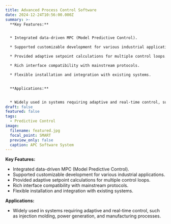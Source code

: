 ```yaml
---
title: Advanced Process Control Software
date: 2024-12-24T10:56:00.000Z
summary: >-
  **Key Features:**


  * Integrated data-driven MPC (Model Predictive Control).

  * Supported customizable development for various industrial applications.

  * Provided adaptive setpoint calculations for multiple control loops.

  * Rich interface compatibility with mainstream protocols.

  * Flexible installation and integration with existing systems.


  **Applications:**


  * Widely used in systems requiring adaptive and real-time control, such as injection molding, power generation, and manufacturing processes.
draft: false
featured: false
tags:
  - Predictive Control
image:
  filename: featured.jpg
  focal_point: SMART
  preview_only: false
  caption: APC Software System
---
```

**Key Features:**

* Integrated data-driven MPC (Model Predictive Control).
* Supported customizable development for various industrial applications.
* Provided adaptive setpoint calculations for multiple control loops.
* Rich interface compatibility with mainstream protocols.
* Flexible installation and integration with existing systems.

**Applications:**

* Widely used in systems requiring adaptive and real-time control, such as injection molding, power generation, and manufacturing processes.
